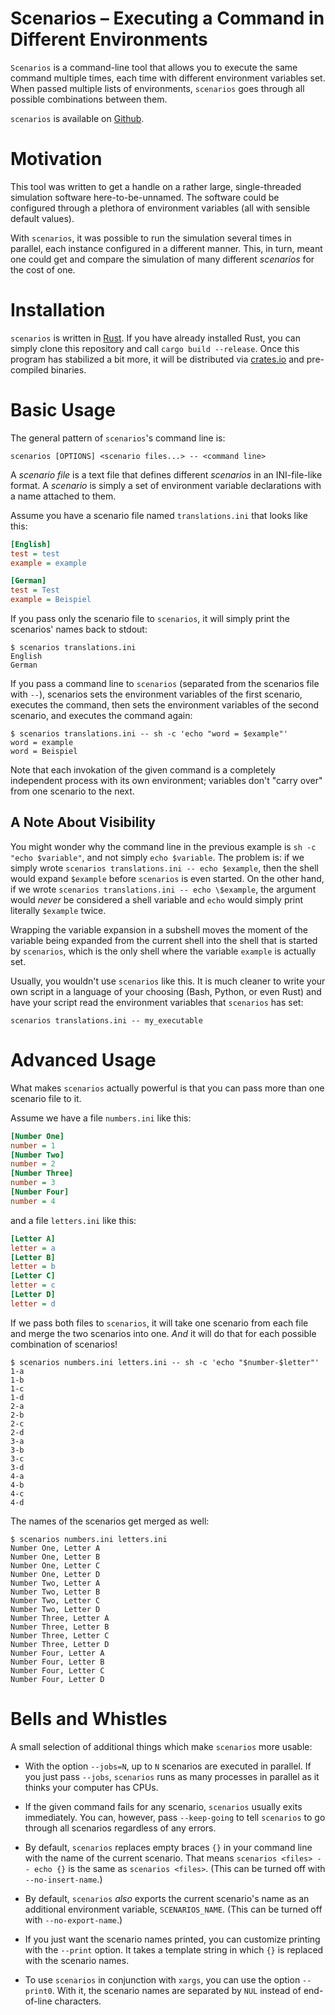 # Scenarios – Executing a Command in Different Environments

`Scenarios` is a command-line tool that allows you to execute the same command multiple times, each
time with different environment variables set. When passed multiple lists of environments,
`scenarios` goes through all possible combinations between them.

`scenarios` is available on [Github][].

[Github]: https://github.com/troiganto/scenarios

# Motivation

This tool was written to get a handle on a rather large, single-threaded simulation software
here-to-be-unnamed. The software could be configured through a plethora of environment variables
(all with sensible default values).

With `scenarios`, it was possible to run the simulation several times in parallel, each instance
configured in a different manner. This, in turn, meant one could get and compare the simulation of
many different *scenarios* for the cost of one.

# Installation

`scenarios` is written in [Rust][]. If you have already installed Rust, you can simply clone this
repository and call `cargo build --release`. Once this program has stabilized a bit more, it will
be distributed via [crates.io][] and pre-compiled binaries.

[Rust]: https://rust-lang.org/
[crates.io]: https://crates.io/

# Basic Usage

The general pattern of `scenarios`'s command line is:

```shell
scenarios [OPTIONS] <scenario files...> -- <command line>
```

A *scenario file* is a text file that defines different *scenarios* in an INI-file-like format. A *scenario* is simply a set of environment variable declarations with a name attached to them.

Assume you have a scenario file named `translations.ini` that looks like this:

```ini
[English]
test = test
example = example

[German]
test = Test
example = Beispiel
```

If you pass only the scenario file to `scenarios`, it will simply print the scenarios' names back
to stdout:

```shell
$ scenarios translations.ini
English
German
```

If you pass a command line to `scenarios` (separated from the scenarios file with `--`), scenarios
sets the environment variables of the first scenario, executes the command, then sets the
environment variables of the second scenario, and executes the command again:

```shell
$ scenarios translations.ini -- sh -c 'echo "word = $example"'
word = example
word = Beispiel
```

Note that each invokation of the given command is a completely independent process with its own environment; variables don't "carry over" from one scenario to the next.

## A Note About Visibility

You might wonder why the command line in the previous example is `sh -c "echo $variable"`, and not
simply `echo $variable`. The problem is: if we simply wrote `scenarios translations.ini -- echo
$example`, then the shell would expand `$example` before `scenarios` is even started. On the other hand, if we wrote `scenarios translations.ini -- echo \$example`, the argument would *never* be considered a shell variable and `echo` would simply print literally `$example` twice.

Wrapping the variable expansion in a subshell moves the moment of the variable being expanded from
the current shell into the shell that is started by `scenarios`, which is the only shell where the
variable `example` is actually set.

Usually, you wouldn't use `scenarios` like this. It is much cleaner to write your own script in a
language of your choosing (Bash, Python, or even Rust) and have your script read the environment
variables that `scenarios` has set:

```shell
scenarios translations.ini -- my_executable
```

# Advanced Usage

What makes `scenarios` actually powerful is that you can pass more than one scenario file to it.

Assume we have a file `numbers.ini` like this:

```ini
[Number One]
number = 1
[Number Two]
number = 2
[Number Three]
number = 3
[Number Four]
number = 4
```

and a file `letters.ini` like this:

```ini
[Letter A]
letter = a
[Letter B]
letter = b
[Letter C]
letter = c
[Letter D]
letter = d
```

If we pass both files to `scenarios`, it will take one scenario from each file and merge the two
scenarios into one. *And* it will do that for each possible combination of scenarios!

```shell
$ scenarios numbers.ini letters.ini -- sh -c 'echo "$number-$letter"'
1-a
1-b
1-c
1-d
2-a
2-b
2-c
2-d
3-a
3-b
3-c
3-d
4-a
4-b
4-c
4-d
```

The names of the scenarios get merged as well:

```shell
$ scenarios numbers.ini letters.ini
Number One, Letter A
Number One, Letter B
Number One, Letter C
Number One, Letter D
Number Two, Letter A
Number Two, Letter B
Number Two, Letter C
Number Two, Letter D
Number Three, Letter A
Number Three, Letter B
Number Three, Letter C
Number Three, Letter D
Number Four, Letter A
Number Four, Letter B
Number Four, Letter C
Number Four, Letter D
```

# Bells and Whistles

A small selection of additional things which make `scenarios` more usable:

- With the option `--jobs=N`, up to `N` scenarios are executed in parallel. If you just pass
  `--jobs`, `scenarios` runs as many processes in parallel as it thinks your computer has CPUs.

- If the given command fails for any scenario, `scenarios` usually exits immediately. You can,
  however, pass `--keep-going` to tell `scenarios` to go through all scenarios regardless of any
  errors.

- By default, `scenarios` replaces empty braces `{}` in your command line with the name of the
  current scenario. That means `scenarios <files> -- echo {}` is the same as `scenarios <files>`.
  (This can be turned off with `--no-insert-name`.)

- By default, `scenarios` *also* exports the current scenario's name as an additional environment
  variable, `SCENARIOS_NAME`. (This can be turned off with `--no-export-name`.)

- If you just want the scenario names printed, you can customize printing with the `--print`
  option. It takes a template string in which `{}` is replaced with the scenario names.

- To use `scenarios` in conjunction with `xargs`, you can use the option `--print0`. With it, the
  scenario names are separated by `NUL` instead of end-of-line characters.
